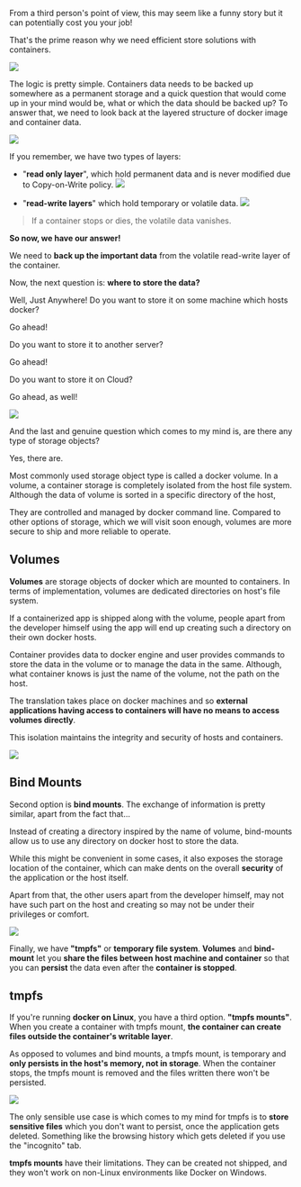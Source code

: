 

From a third person's point of view, this may seem like a funny story but it can potentially cost you your job!

That's the prime reason why we need efficient store solutions with containers.

![](2024-02-06-15-11-36.png)

The logic is pretty simple. Containers data needs to be backed up somewhere as a permanent storage and a quick question that would come up in your mind would be, what or which the data should be backed up? To answer that, we need to look back at the layered structure of docker image and container data.

![](2024-02-06-15-12-33.png)

If you remember, we have two types of layers:
- "**read only layer**", which hold permanent data and is never modified due to Copy-on-Write policy.
![](2024-02-06-15-16-15.png)

- "**read-write layers**" which hold temporary or volatile data.
![](2024-02-06-15-17-27.png)

> If a container stops or dies, the volatile data vanishes.

**So now, we have our answer!**

We need to **back up the important data** from the volatile read-write layer of the container.

Now, the next question is: **where to store the data?**

Well, Just Anywhere! Do you want to store it on some machine which hosts docker?

Go ahead!

Do you want to store it to another server?

Go ahead!

Do you want to store it on Cloud?

Go ahead, as well!

![](2024-02-06-15-23-02.png)

And the last and genuine question which comes to my mind is, are there any type of storage objects?

Yes, there are.

Most commonly used storage object type is called a docker volume. In a volume, a container storage is completely isolated from the host file system. Although the data of volume is sorted in a specific directory of the host,

They are controlled and managed by docker command line. Compared to other options of storage, which we will visit soon enough, volumes are more secure to ship and more reliable to operate.


## Volumes

**Volumes** are storage objects of docker which are mounted to containers. In terms of implementation, volumes are dedicated directories on host's file system.

If a containerized app is shipped along with the volume, people apart from the developer himself using the app will end up creating such a directory on their own docker hosts.

Container provides data to docker engine and user provides commands to store the data in the volume or to manage the data in the same. Although, what container knows is just the name of the volume, not the path on the host.

The translation takes place on docker machines and so **external applications having access to containers will have no means to access volumes directly**.

This isolation maintains the integrity and security of hosts and containers.

![](2024-02-06-15-25-53.png)


## Bind Mounts

Second option is **bind mounts**. The exchange of information is pretty similar, apart from the fact that...

Instead of creating a directory inspired by the name of volume, bind-mounts allow us to use any directory on docker host to store the data.

While this might be convenient in some cases, it also exposes the storage location of the container, which can make dents on the overall **security** of the application or the host itself.

Apart from that, the other users apart from the developer himself, may not have such part on the host and creating so may not be under their privileges or comfort.

![](2024-02-06-15-33-17.png)

Finally, we have **"tmpfs"** or **temporary file system**. **Volumes** and **bind-mount** let you **share the files between host machine and container** so that you can **persist** the data even after the **container is stopped**.


## tmpfs

If you're running **docker on Linux**, you have a third option. **"tmpfs mounts"**. When you create a container with tmpfs mount, **the container can create files outside the container's writable layer**.

As opposed to volumes and bind mounts, a tmpfs mount, is temporary and **only persists in the host's memory, not in storage**. When the container stops, the tmpfs mount is removed and the files written there won't be persisted.

![](2024-02-06-15-38-50.png)

The only sensible use case is which comes to my mind for tmpfs is to **store sensitive files** which you don't want to persist, once the application gets deleted. Something like the browsing history which gets deleted if you use the "incognito" tab.

**tmpfs mounts** have their limitations. They can be created not shipped, and they won't work on non-Linux environments like Docker on Windows.
